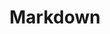 ---
cloudinary_convert: false
published: published
slug: markdown
title: Markdown
start: January 01, 2000
---